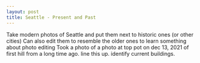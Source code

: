 ```yaml
---
layout: post
title: Seattle - Present and Past
---
```


Take modern photos of Seattle and put them next to historic ones (or other cities)
Can also edit them to resemble the older ones to learn something about photo editing
Took a photo of a photo at top pot on dec 13, 2021 of first hill from a long time ago. line this up. identify current buildings.
